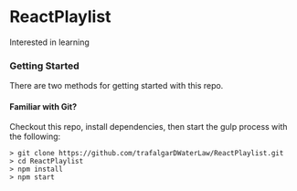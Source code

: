 # ReactPlaylist

Interested in learning

### Getting Started

There are two methods for getting started with this repo.

#### Familiar with Git?
Checkout this repo, install dependencies, then start the gulp process with the following:

```
> git clone https://github.com/trafalgarDWaterLaw/ReactPlaylist.git
> cd ReactPlaylist
> npm install
> npm start
```
